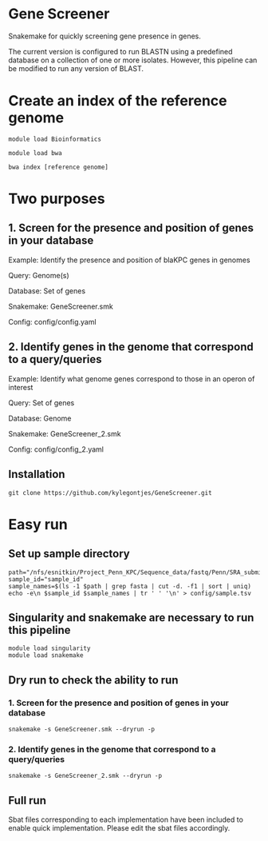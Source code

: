 # Gene Screener 

Snakemake for quickly screening gene presence in genes.

The current version is configured to run BLASTN using a predefined database on a collection of one or more isolates. However, this pipeline can be modified to run any version of BLAST.

# Create an index of the reference genome
```
module load Bioinformatics

module load bwa

bwa index [reference genome]
```

# Two purposes
## 1. Screen for the presence and position of genes in your database 
Example: Identify the presence and position of blaKPC genes in genomes

Query: Genome(s)

Database: Set of genes

Snakemake: GeneScreener.smk

Config: config/config.yaml

## 2. Identify genes in the genome that correspond to a query/queries
Example: Identify what genome genes correspond to those in an operon of interest

Query: Set of genes

Database: Genome

Snakemake: GeneScreener_2.smk

Config: config/config_2.yaml

## Installation
```
git clone https://github.com/kylegontjes/GeneScreener.git
```
# Easy run

## Set up sample directory
```
path="/nfs/esnitkin/Project_Penn_KPC/Sequence_data/fastq/Penn/SRA_submission/"
sample_id="sample_id"
sample_names=$(ls -1 $path | grep fasta | cut -d. -f1 | sort | uniq)
echo -e\n $sample_id $sample_names | tr ' ' '\n' > config/sample.tsv
```

## Singularity and snakemake are necessary to run this pipeline
```
module load singularity
module load snakemake
```

## Dry run to check the ability to run
### 1. Screen for the presence and position of genes in your database 
```
snakemake -s GeneScreener.smk --dryrun -p
```
### 2. Identify genes in the genome that correspond to a query/queries
```
snakemake -s GeneScreener_2.smk --dryrun -p
```

## Full run

Sbat files corresponding to each implementation have been included to enable quick implementation. Please edit the sbat files accordingly.
